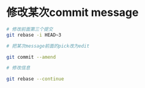 # 修改某次commit message

```bash
# 修改前面第三个提交
git rebase -i HEAD~3

# 把某次message前面的pick改为edit

git commit --amend

# 修改信息

git rebase --continue
```